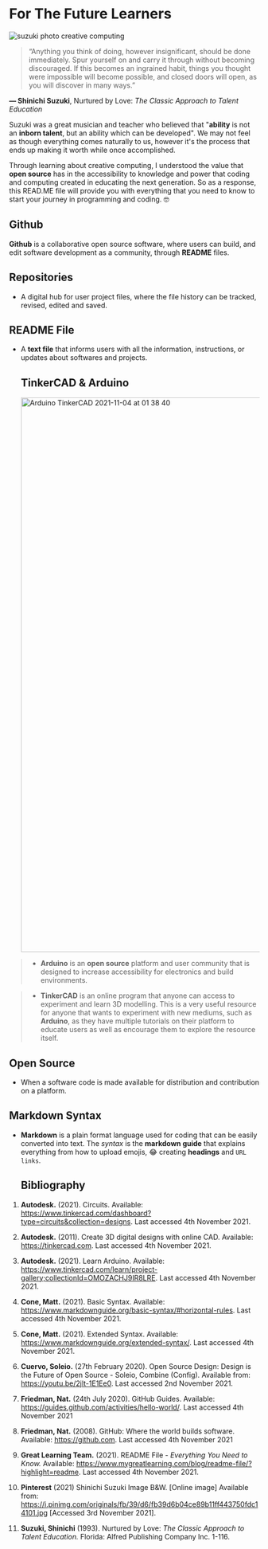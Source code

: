 # For The Future Learners

  ![suzuki photo creative computing](https://user-images.githubusercontent.com/93598538/140325863-1362e64b-9f30-4779-8498-aabefa45c4e0.jpg)

  >“Anything you think of doing, however insignificant, should be done immediately. Spur yourself on and carry it through without becoming discouraged. If this becomes an ingrained habit, things you thought were impossible will become possible, and closed doors will open, as you will discover in many ways.” 

**― Shinichi Suzuki**, Nurtured by Love: *The Classic Approach to Talent Education*

Suzuki was a great musician and teacher who believed that "**ability** is not an **inborn talent**, but an ability which can be developed". We may not feel as though everything comes naturally to us, however it's the process that ends up making it worth while once accomplished.

Through learning about creative computing, I understood the value that **open source** has in the accessibility to knowledge and power that coding and computing created in educating the next generation. So as a response, this READ.ME file will provide you with everything that you need to know to start your journey in programming and coding. 🤓

## Github

**Github** is a collaborative open source software, where users can build, and edit software development as a community, through **README** files.

## Repositories

- A digital hub for user project files, where the file history can be tracked, revised, edited and saved.

## README File

- A **text file** that informs users with all the information, instructions, or updates about softwares and projects.
  
  ## TinkerCAD & Arduino
  
  <img width="1114" alt="Arduino TinkerCAD 2021-11-04 at 01 38 40" src="https://user-images.githubusercontent.com/93598538/140444490-8e31c200-a20d-43e0-a189-ca10c35c1a37.png">

> - **Arduino** is an **open source** platform and user community that is designed to increase accessibility for electronics and build environments.
  
> - **TinkerCAD** is an online program that anyone can access to experiment and learn 3D modelling. This is a very useful resource for anyone that wants to experiment with new mediums, such as  **Arduino**, as they have multiple tutorials on their platform to educate users as well as encourage them to explore the resource itself.

## Open Source 

  - When a software code is made available for distribution and contribution on a platform.

## Markdown Syntax

- **Markdown** is a plain format language used for coding that can be easily converted into text. The *syntax* is the **markdown guide** that explains everything from how to upload emojis, 😂 creating **headings** and `URL links`.
  
  ## Bibliography

1. **Autodesk.** (2021). Circuits. Available: https://www.tinkercad.com/dashboard?type=circuits&collection=designs. Last accessed 4th November 2021.

2. **Autodesk.** (2011). Create 3D digital designs with online CAD. Available: https://tinkercad.com. Last accessed 4th November 2021.

3. **Autodesk.** (2021). Learn Arduino. Available: https://www.tinkercad.com/learn/project-gallery;collectionId=OMOZACHJ9IR8LRE. Last accessed 4th November 2021.

4. **Cone, Matt.** (2021). Basic Syntax. Available: https://www.markdownguide.org/basic-syntax/#horizontal-rules. Last accessed 4th November 2021.

5. **Cone, Matt.** (2021). Extended Syntax. Available: https://www.markdownguide.org/extended-syntax/. Last accessed 4th November 2021.

6. **Cuervo, Soleio.** (27th February 2020). Open Source Design: Design is the Future of Open Source - Soleio, Combine (Config). Available from: https://youtu.be/2jlt-1E1Ee0. Last accessed 2nd November 2021.

7. **Friedman, Nat.** (24th July 2020). GitHub Guides. Available: https://guides.github.com/activities/hello-world/. Last accessed 4th November 2021

8. **Friedman, Nat.** (2008). GitHub: Where the world builds software. Available: https://github.com. Last accessed 4th November 2021

9. **Great Learning Team.** (2021). README File - *Everything You Need to Know.* Available: https://www.mygreatlearning.com/blog/readme-file/?highlight=readme. Last accessed 4th November 2021.

10. **Pinterest** (2021) Shinichi Suzuki Image B&W. [Online image] Available from: https://i.pinimg.com/originals/fb/39/d6/fb39d6b04ce89b11ff443750fdc14101.jpg [Accessed 3rd November 2021].

11. **Suzuki, Shinichi** (1993). Nurtured by Love: *The Classic Approach to Talent Education.* Florida: Alfred Publishing Company Inc. 1-116.


  
  



